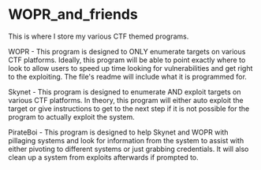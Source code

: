 # WOPR_and_friends
This is where I store my various CTF themed programs.

WOPR - This program is designed to ONLY enumerate targets on various CTF platforms. Ideally, this program will be able to point exactly where to look to allow users to speed up time looking for vulnerabilities and get right to the exploiting. The file's readme will include what it is programmed for.

Skynet - This program is designed to enumerate AND exploit targets on various CTF platforms. In theory, this program will either auto exploit the target or give instructions to get to the next step if it is not possible for the program to actually exploit the system.

PirateBoi - This program is designed to help Skynet and WOPR with pillaging systems and look for information from the system to assist with either pivoting to different systems or just grabbing credentials. It will also clean up a system from exploits afterwards if prompted to.
